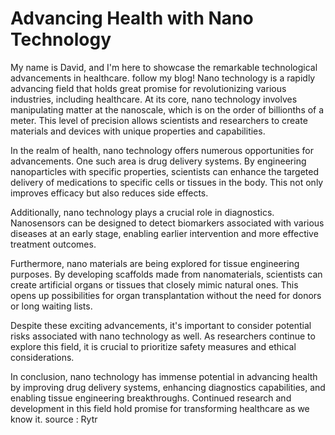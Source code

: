# Advancing Health with Nano Technology 
My name is David, and I'm here to showcase the remarkable technological advancements in healthcare. follow my blog!
Nano technology is a rapidly advancing field that holds great promise for revolutionizing various industries, including healthcare. At its core, nano technology involves manipulating matter at the nanoscale, which is on the order of billionths of a meter. This level of precision allows scientists and researchers to create materials and devices with unique properties and capabilities.

In the realm of health, nano technology offers numerous opportunities for advancements. One such area is drug delivery systems. By engineering nanoparticles with specific properties, scientists can enhance the targeted delivery of medications to specific cells or tissues in the body. This not only improves efficacy but also reduces side effects.

Additionally, nano technology plays a crucial role in diagnostics. Nanosensors can be designed to detect biomarkers associated with various diseases at an early stage, enabling earlier intervention and more effective treatment outcomes.

Furthermore, nano materials are being explored for tissue engineering purposes. By developing scaffolds made from nanomaterials, scientists can create artificial organs or tissues that closely mimic natural ones. This opens up possibilities for organ transplantation without the need for donors or long waiting lists.

Despite these exciting advancements, it's important to consider potential risks associated with nano technology as well. As researchers continue to explore this field, it is crucial to prioritize safety measures and ethical considerations.

In conclusion, nano technology has immense potential in advancing health by improving drug delivery systems, enhancing diagnostics capabilities, and enabling tissue engineering breakthroughs. Continued research and development in this field hold promise for transforming healthcare as we know it.
source : Rytr 
